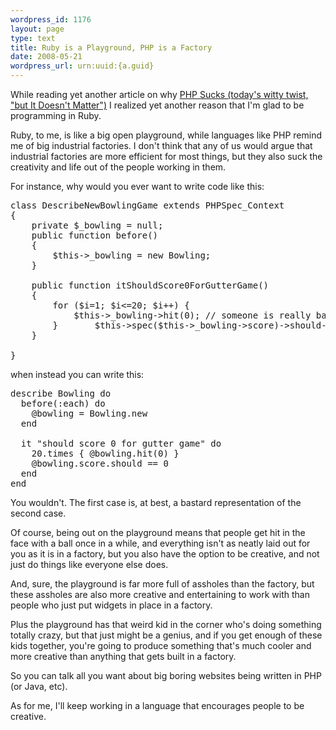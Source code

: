 ```yaml
--- 
wordpress_id: 1176
layout: page
type: text
title: Ruby is a Playground, PHP is a Factory
date: 2008-05-21  
wordpress_url: urn:uuid:{a.guid}
---
```

<p>While reading yet another article on why <a href="http://www.codinghorror.com/blog/archives/001119.html">PHP Sucks (today's witty twist, "but It Doesn't Matter")</a> I realized yet another reason that I'm glad to be programming in Ruby.</p>

<p>Ruby, to me, is like a big open playground, while languages like PHP remind me of big industrial factories.  I don't think that any of us would argue that industrial factories are more efficient for most things, but they also suck the creativity and life out of the people working in them. </p>

<p>For instance, why would you ever want to write code like this:</p>

<pre>
class DescribeNewBowlingGame extends PHPSpec_Context
{
    private $_bowling = null;
    public function before()
    {
        $this->_bowling = new Bowling;
    }

    public function itShouldScore0ForGutterGame()
    {
        for ($i=1; $i<=20; $i++) {
            $this->_bowling->hit(0); // someone is really bad at bowling!
        }       $this->spec($this->_bowling->score)->should->equal(0);
    }

}
</pre>

<p>when instead you can write this:</p>

<pre>
describe Bowling do
  before(:each) do
    @bowling = Bowling.new
  end

  it "should score 0 for gutter game" do
    20.times { @bowling.hit(0) }
    @bowling.score.should == 0
  end
end
</pre>

<p>You wouldn't. The first case is, at best, a bastard representation of the second case.</p>

<p>Of course, being out on the playground means that people get hit in the face with a ball once in a while, and everything isn't as neatly laid out for you as it is in a factory, but you also have the option to be creative, and not just do things like everyone else does.</p>

<p>And, sure, the playground is far more full of assholes than the factory, but these assholes are also more creative and entertaining to work with than people who just put widgets in place in a factory. </p>

<p>Plus the playground has that weird kid in the corner who's doing something totally crazy, but that just might be a genius, and if you get enough of these kids together, you're going to produce something that's much cooler and more creative than anything that gets built in a factory.</p>

<p>So you can talk all you want about big boring websites being written in PHP (or Java, etc).</p>

<p>As for me, I'll keep working in a language that encourages people to be creative.</p>
